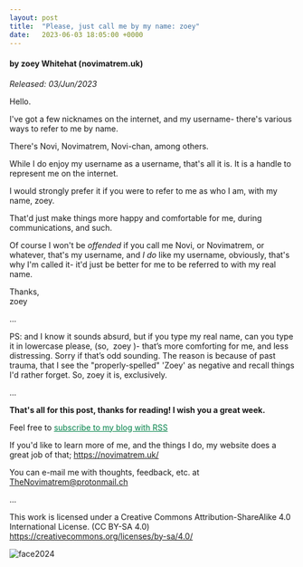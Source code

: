 ```yaml
---
layout: post
title:  "Please, just call me by my name: zoey"
date:   2023-06-03 18:05:00 +0000
---
```

#### by zoey Whitehat (novimatrem.uk)
*Released: 03/Jun/2023*

Hello.

I've got a few nicknames on the internet, and my username- there's various ways to refer to me by name.

There's Novi, Novimatrem, Novi-chan, among others.

While I do enjoy my username as a username, that's all it is. It is a handle to represent me on the internet.

I would strongly prefer it if you were to refer to me as who I am, with my name, zoey.

That'd just make things more happy and comfortable for me, during communications, and such.

Of course I won't be *offended* if you call me Novi, or Novimatrem, or whatever, that's my username, and *I do* like my username, obviously, that's why I'm called it- it'd just be better for me to be referred to with my real name.

Thanks,<br>
zoey

...

PS: and I know it sounds absurd, but if you type my real name, can you type it in lowercase please, (so,&nbsp;&nbsp;zoey&nbsp;)- that’s more comforting for me, and less distressing. Sorry if that’s odd sounding. The reason is because of past trauma, that I see the "properly-spelled" 'Zoey' as negative and recall things I'd rather forget. So, zoey it is, exclusively.

...

**That's all for this post, thanks for reading! I wish you a great week.**

Feel free to <a href="https://novimatrem.gitlab.io/blog/feed.xml" style="color: #008148" target="_blank">subscribe to my blog with RSS</a>

If you'd like to learn more of me, and the things I do, my website does a great job of that; <a href="https://novimatrem.uk/" style="color: #008148" target="_blank">https://novimatrem.uk/</a>

You can e-mail me with thoughts, feedback, etc. at [TheNovimatrem@protonmail.ch](mailto:TheNovimatrem@protonmail.ch)

...

This work is licensed under a Creative Commons Attribution-ShareAlike 4.0 International License. (CC BY-SA 4.0)
<a href="https://creativecommons.org/licenses/by-sa/4.0/" target="_blank">https://creativecommons.org/licenses/by-sa/4.0/</a>

![face2024](https://gitlab.com/Novimatrem/blog/-/raw/master/face2024.png)
